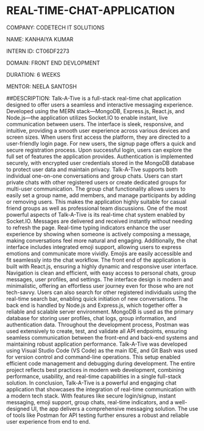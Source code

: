# REAL-TIME-CHAT-APPLICATION

COMPANY: CODETECH IT SOLUTIONS

NAME: KANHAIYA KUMAR

INTERN ID: CT06DF2273

DOMAIN: FRONT END DEVLOPMENT

DURATION: 6 WEEKS

MENTOR: NEELA SANTOSH

##DESCRIPTION:
Talk-A-Tive is a full-stack real-time chat application designed to offer users a seamless and interactive messaging experience. Developed using the MERN stack—MongoDB, Express.js, React.js, and Node.js—the application utilizes Socket.IO to enable instant, live communication between users. The interface is sleek, responsive, and intuitive, providing a smooth user experience across various devices and screen sizes.
When users first access the platform, they are directed to a user-friendly login page. For new users, the signup page offers a quick and secure registration process. Upon successful login, users can explore the full set of features the application provides. Authentication is implemented securely, with encrypted user credentials stored in the MongoDB database to protect user data and maintain privacy.
Talk-A-Tive supports both individual one-on-one conversations and group chats. Users can start private chats with other registered users or create dedicated groups for multi-user communication. The group chat functionality allows users to easily set a group name, add members, and manage participants by adding or removing users. This makes the application highly suitable for casual friend groups as well as professional team discussions.
One of the most powerful aspects of Talk-A-Tive is its real-time chat system enabled by Socket.IO. Messages are delivered and received instantly without needing to refresh the page. Real-time typing indicators enhance the user experience by showing when someone is actively composing a message, making conversations feel more natural and engaging. Additionally, the chat interface includes integrated emoji support, allowing users to express emotions and communicate more vividly. Emojis are easily accessible and fit seamlessly into the chat workflow.
The front end of the application is built with React.js, ensuring a highly dynamic and responsive user interface. Navigation is clean and efficient, with easy access to personal chats, group messages, user profiles, and settings. The interface design is modern and minimalistic, offering an effortless user journey even for those who are not tech-savvy. Users can also search for other registered individuals using the real-time search bar, enabling quick initiation of new conversations.
The back end is handled by Node.js and Express.js, which together offer a reliable and scalable server environment. MongoDB is used as the primary database for storing user profiles, chat logs, group information, and authentication data. Throughout the development process, Postman was used extensively to create, test, and validate all API endpoints, ensuring seamless communication between the front-end and back-end systems and maintaining robust application performance.
Talk-A-Tive was developed using Visual Studio Code (VS Code) as the main IDE, and Git Bash was used for version control and command-line operations. This setup enabled efficient code management and debugging during development. The entire project reflects best practices in modern web development, combining performance, usability, and real-time capabilities in a single full-stack solution.
In conclusion, Talk-A-Tive is a powerful and engaging chat application that showcases the integration of real-time communication with a modern tech stack. With features like secure login/signup, instant messaging, emoji support, group chats, real-time indicators, and a well-designed UI, the app delivers a comprehensive messaging solution. The use of tools like Postman for API testing further ensures a robust and reliable user experience from end to end.

